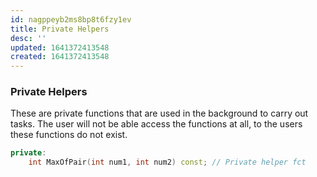 ```yaml
---
id: nagppeyb2ms8bp8t6fzy1ev
title: Private Helpers
desc: ''
updated: 1641372413548
created: 1641372413548
---
```



### Private Helpers

These are private functions that are used in the background to carry out tasks. The user will not be able access the functions at all, to the users these functions do not exist.

```cpp
private:
	int MaxOfPair(int num1, int num2) const; // Private helper fct
```
